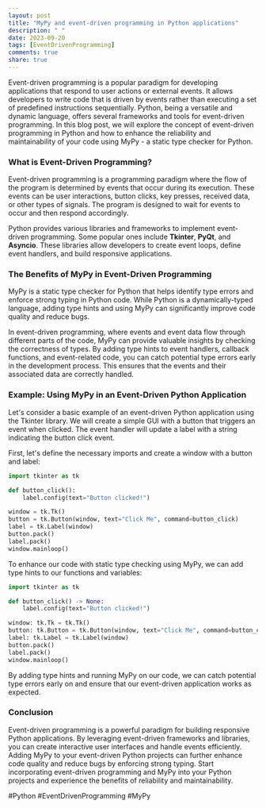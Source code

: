 ```yaml
---
layout: post
title: "MyPy and event-driven programming in Python applications"
description: " "
date: 2023-09-20
tags: [EventDrivenProgramming]
comments: true
share: true
---
```


Event-driven programming is a popular paradigm for developing applications that respond to user actions or external events. It allows developers to write code that is driven by events rather than executing a set of predefined instructions sequentially. Python, being a versatile and dynamic language, offers several frameworks and tools for event-driven programming. In this blog post, we will explore the concept of event-driven programming in Python and how to enhance the reliability and maintainability of your code using MyPy - a static type checker for Python.

### What is Event-Driven Programming?

Event-driven programming is a programming paradigm where the flow of the program is determined by events that occur during its execution. These events can be user interactions, button clicks, key presses, received data, or other types of signals. The program is designed to wait for events to occur and then respond accordingly.

Python provides various libraries and frameworks to implement event-driven programming. Some popular ones include **Tkinter**, **PyQt**, and **Asyncio**. These libraries allow developers to create event loops, define event handlers, and build responsive applications.

### The Benefits of MyPy in Event-Driven Programming

MyPy is a static type checker for Python that helps identify type errors and enforce strong typing in Python code. While Python is a dynamically-typed language, adding type hints and using MyPy can significantly improve code quality and reduce bugs.

In event-driven programming, where events and event data flow through different parts of the code, MyPy can provide valuable insights by checking the correctness of types. By adding type hints to event handlers, callback functions, and event-related code, you can catch potential type errors early in the development process. This ensures that the events and their associated data are correctly handled.

### Example: Using MyPy in an Event-Driven Python Application

Let's consider a basic example of an event-driven Python application using the Tkinter library. We will create a simple GUI with a button that triggers an event when clicked. The event handler will update a label with a string indicating the button click event.

First, let's define the necessary imports and create a window with a button and label:
```python
import tkinter as tk

def button_click():
    label.config(text="Button clicked!")

window = tk.Tk()
button = tk.Button(window, text="Click Me", command=button_click)
label = tk.Label(window)
button.pack()
label.pack()
window.mainloop()
```

To enhance our code with static type checking using MyPy, we can add type hints to our functions and variables:
```python
import tkinter as tk

def button_click() -> None:
    label.config(text="Button clicked!")

window: tk.Tk = tk.Tk()
button: tk.Button = tk.Button(window, text="Click Me", command=button_click)
label: tk.Label = tk.Label(window)
button.pack()
label.pack()
window.mainloop()
```

By adding type hints and running MyPy on our code, we can catch potential type errors early on and ensure that our event-driven application works as expected.

### Conclusion

Event-driven programming is a powerful paradigm for building responsive Python applications. By leveraging event-driven frameworks and libraries, you can create interactive user interfaces and handle events efficiently. Adding MyPy to your event-driven Python projects can further enhance code quality and reduce bugs by enforcing strong typing. Start incorporating event-driven programming and MyPy into your Python projects and experience the benefits of reliability and maintainability. 

#Python #EventDrivenProgramming #MyPy